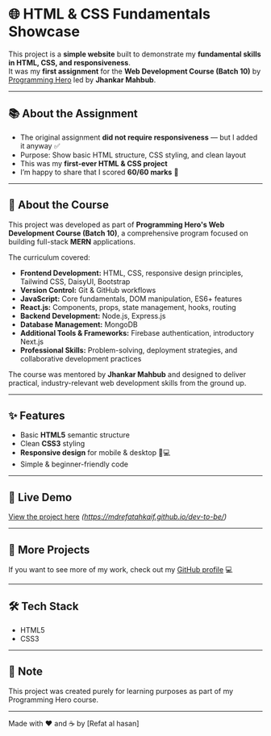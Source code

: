 # 🌐 HTML & CSS Fundamentals Showcase

This project is a **simple website** built to demonstrate my **fundamental skills in HTML, CSS, and responsiveness**.  
It was my **first assignment** for the **Web Development Course (Batch 10)** by [Programming Hero](https://www.programming-hero.com/) led by **Jhankar Mahbub**.

---

## 📚 About the Assignment
- The original assignment **did not require responsiveness** — but I added it anyway ✅  
- Purpose: Show basic HTML structure, CSS styling, and clean layout  
- This was my **first-ever HTML & CSS project**  
- I’m happy to share that I scored **60/60 marks** 🎯

---

## 🏫 About the Course  
This project was developed as part of **Programming Hero's Web Development Course (Batch 10)**, a comprehensive program focused on building full-stack **MERN** applications.  

The curriculum covered:  
- **Frontend Development:** HTML, CSS, responsive design principles, Tailwind CSS, DaisyUI, Bootstrap  
- **Version Control:** Git & GitHub workflows  
- **JavaScript:** Core fundamentals, DOM manipulation, ES6+ features  
- **React.js:** Components, props, state management, hooks, routing  
- **Backend Development:** Node.js, Express.js  
- **Database Management:** MongoDB  
- **Additional Tools & Frameworks:** Firebase authentication, introductory Next.js  
- **Professional Skills:** Problem-solving, deployment strategies, and collaborative development practices  

The course was mentored by **Jhankar Mahbub** and designed to deliver practical, industry-relevant web development skills from the ground up.  

---

## ✨ Features
- Basic **HTML5** semantic structure
- Clean **CSS3** styling
- **Responsive design** for mobile & desktop 📱💻
- Simple & beginner-friendly code

---

## 🚀 Live Demo
[View the project here](#) _(https://mdrefatahkaif.github.io/dev-to-be/)_

---

## 🔗 More Projects
If you want to see more of my work, check out my [GitHub profile](https://github.com/mdrefatahkaif) 💻

---

## 🛠 Tech Stack
- HTML5
- CSS3

---

## 📌 Note
This project was created purely for learning purposes as part of my Programming Hero course.

---

Made with ❤️ and ☕ by [Refat al hasan]
